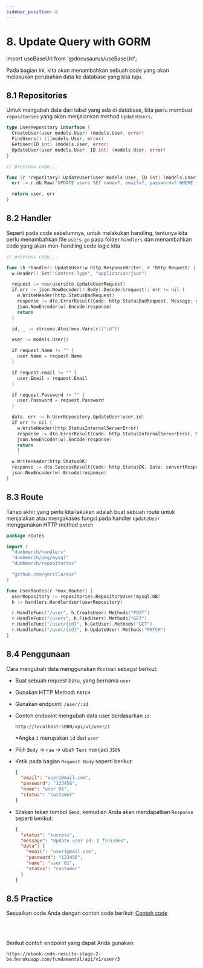 ```yaml
---
sidebar_position: 8
---
```


# 8. Update Query with GORM

import useBaseUrl from '@docusaurus/useBaseUrl';

Pada bagian ini, kita akan menambahkan sebuah code yang akan melakukan perubahan data ke database yang kita tuju.

## 8.1 Repositories

Untuk mengubah data dari tabel yang ada di database, kita perlu membuat `repositories` yang akan menjalankan method `UpdateUsers`.

```go {5} title=repositories/users.go
type UserRepository interface {
  CreateUser(user models.User) (models.User, error)
  FindUsers() ([]models.User, error)
  GetUser(ID int) (models.User, error)
  UpdateUser(user models.User, ID int) (models.User, error)
}
```

```go title=repositories/users.go {3-8}
// previous code...

func (r *repository) UpdateUser(user models.User, ID int) (models.User, error) {
  err := r.db.Raw("UPDATE users SET name=?, email=?, password=? WHERE id=?", user.Name, user.Email, user.Password,ID).Scan(&user).Error

  return user, err
}
```

## 8.2 Handler

Seperti pada code sebelumnya, untuk melakukan handling, tentunya kita perlu menambahkan file `users.go` pada folder `handlers` dan menambahkan code yang akan men-handling code logic kita

```go {3-41} title=handlers/users.go
// previous code...

func (h *handler) UpdateUser(w http.ResponseWriter, r *http.Request) {
  w.Header().Set("Content-Type", "application/json")

  request := new(usersdto.UpdateUserRequest)
  if err := json.NewDecoder(r.Body).Decode(&request); err != nil {
    w.WriteHeader(http.StatusBadRequest)
    response := dto.ErrorResult{Code: http.StatusBadRequest, Message: err.Error()}	
    json.NewEncoder(w).Encode(response)
    return
  }

  id, _ := strconv.Atoi(mux.Vars(r)["id"])

  user := models.User{}

  if request.Name != "" {
    user.Name = request.Name
  }

  if request.Email != "" {
    user.Email = request.Email
  }

  if request.Password != "" {
    user.Password = request.Password
  }

  data, err := h.UserRepository.UpdateUser(user,id)
  if err != nil {
    w.WriteHeader(http.StatusInternalServerError)
    response := dto.ErrorResult{Code: http.StatusInternalServerError, Message: err.Error()}	
    json.NewEncoder(w).Encode(response)
    return
	}

  w.WriteHeader(http.StatusOK)
  response := dto.SuccessResult{Code: http.StatusOK, Data: convertResponse(data)}
  json.NewEncoder(w).Encode(response)
}
```

<!-- Untuk mengubah data, kita membutuhkan sebuah `id` yang akan digunakan untuk menentukan data mana yang ingin diubah. Kemudian kita siapkan `query` untuk mengubah data beserta `data terbaru` dan `id` sebagai kondisinya. Lalu eksekusi `query` tersebut menggunakan `sequelize`. -->

## 8.3 Route

Tahap akhir yang perlu kita lakukan adalah buat sebuah route untuk menjalakan atau mengakases fungsi pada handler `UpdateUser` menggunakan HTTP method `patch`

```go {18} title=routes/users.go
package routes

import (
  "dumbmerch/handlers"
  "dumbmerch/pkg/mysql"
  "dumbmerch/repositories"

  "github.com/gorilla/mux"
)

func UserRoutes(r *mux.Router) {
  userRepository := repositories.RepositoryUser(mysql.DB)
  h := handlers.HandlerUser(userRepository)

  r.HandleFunc("/user", h.CreateUser).Methods("POST")
  r.HandleFunc("/users", h.FindUsers).Methods("GET")
  r.HandleFunc("/user/{id}", h.GetUser).Methods("GET")
  r.HandleFunc("/user/{id}", h.UpdateUser).Methods("PATCH")
}
```

## 8.4 Penggunaan

Cara mengubah data menggunakan `Postman` sebagai berikut:

- Buat sebuah request baru, yang bernama `user`
- Gunakan HTTP Method: `PATCH`
- Gunakan endpoint: `/user/:id`
- Contoh endpoint mengubah data user berdasarkan `id`:
  ```
  http://localhost:5000/api/v1/user/1
  ```
  \*Angka `1` merupakan `id` dari `user`
- Pilih `Body` &rarr; `raw` &rarr; ubah `Text` menjadi `JSON`
- Ketik pada bagian `Request Body` seperti berikut:

  ```json {4} title=Request
  {
    "email": "user1@mail.com",
    "password": "123456",
    "name": "user 01",
    "status": "customer"
  }
  ```

- Silakan tekan tombol `Send`, kemudian Anda akan mendapatkan `Response` seperti berikut:

  ```json title=Response
  {
    "status": "success",
    "message": "Update user id: 1 finished",
    "data": {
      "email": "user1@mail.com",
      "password": "123456",
      "name": "user 01",
      "status": "customer"
    }
  }
  ```

## 8.5 Practice

Sesuaikan code Anda dengan contoh code berikut:
<a class="btn-example-code" href="/">
Contoh code
</a>

<br />
<br />

Berikut contoh endpoint yang dapat Anda gunakan:

```
https://ebook-code-results-stage-2-be.herokuapp.com/fundamental/api/v1/user/3
```
